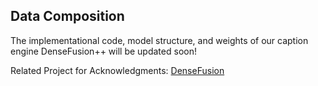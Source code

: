 ## Data Composition

The implementational code, model structure, and weights of our caption engine DenseFusion++ will be updated soon!

Related Project for Acknowledgments: [DenseFusion](https://github.com/baaivision/DenseFusion)
